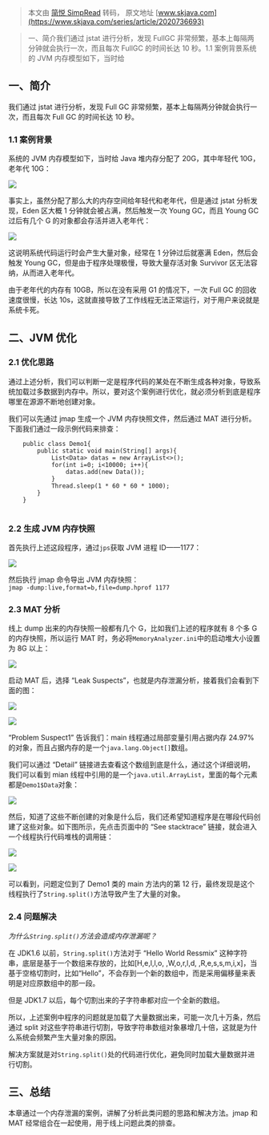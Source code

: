 > 本文由 [简悦 SimpRead](http://ksria.com/simpread/) 转码， 原文地址 [www.skjava.com](https://www.skjava.com/series/article/2020736693)

> 一、简介我们通过 jstat 进行分析，发现 FullGC 非常频繁，基本上每隔两分钟就会执行一次，而且每次 FullGC 的时间长达 10 秒。1.1 案例背景系统的 JVM 内存模型如下，当时给

一、简介
----

我们通过 jstat 进行分析，发现 Full GC 非常频繁，基本上每隔两分钟就会执行一次，而且每次 Full GC 的时间长达 10 秒。

### 1.1 案例背景

系统的 JVM 内存模型如下，当时给 Java 堆内存分配了 20G，其中年轻代 10G，老年代 10G：

![](http://image.skjava.com/article/series/jvm/202308102132230101.png)

事实上，虽然分配了那么大的内存空间给年轻代和老年代，但是通过 jstat 分析发现，Eden 区大概 1 分钟就会被占满，然后触发一次 Young GC，而且 Young GC 过后有几个 G 的对象都会存活并进入老年代：

![](http://image.skjava.com/article/series/jvm/202308102132240862.png)

这说明系统代码运行时会产生大量对象，经常在 1 分钟过后就塞满 Eden，然后会触发 Young GC，但是由于程序处理极慢，导致大量存活对象 Survivor 区无法容纳，从而进入老年代。

由于老年代的内存有 10GB，所以在没有采用 G1 的情况下，一次 Full GC 的回收速度很慢，长达 10s，这就直接导致了工作线程无法正常运行，对于用户来说就是系统卡死。

二、JVM 优化
--------

### 2.1 优化思路

通过上述分析，我们可以判断一定是程序代码的某处在不断生成各种对象，导致系统加载过多数据到内存中。所以，要对这个案例进行优化，就必须分析到底是程序哪里在源源不断地创建对象。

我们可以先通过 jmap 生成一个 JVM 内存快照文件，然后通过 MAT 进行分析。下面我们通过一段示例代码来排查：

```
    public class Demo1{
        public static void main(String[] args){
            List<Data> datas = new ArrayList<>();
            for(int i=0; i<10000; i++){
                datas.add(new Data());
            }
            Thread.sleep(1 * 60 * 60 * 1000);
        }
    }


```

### 2.2 生成 JVM 内存快照

首先执行上述这段程序，通过`jps`获取 JVM 进程 ID——1177：

![](http://image.skjava.com/article/series/jvm/202308102132255233.png)

然后执行 jmap 命令导出 JVM 内存快照：  
`jmap -dump:live,format=b,file=dump.hprof 1177`

### 2.3 MAT 分析

线上 dump 出来的内存快照一般都有几个 G，比如我们上述的程序就有 8 个多 G 的内存快照，所以运行 MAT 时，务必将`MemoryAnalyzer.ini`中的启动堆大小设置为 8G 以上：

![](http://image.skjava.com/article/series/jvm/202308102132262604.png)

启动 MAT 后，选择 “Leak Suspects”，也就是内存泄漏分析，接着我们会看到下面的图：

![](http://image.skjava.com/article/series/jvm/202308102132266735.png)

![](http://image.skjava.com/article/series/jvm/202308102132281946.png)

“Problem Suspect1” 告诉我们：main 线程通过局部变量引用占据内存 24.97% 的对象，而且占据内存的是一个`java.lang.Object[]`数组。

我们可以通过 “Detail” 链接进去查看这个数组到底是什么，通过这个详细说明，我们可以看到 mian 线程中引用的是一个`java.util.ArrayList`，里面的每个元素都是`Demo1$Data`对象：

![](http://image.skjava.com/article/series/jvm/202308102132337227.png)

然后，知道了这些不断创建的对象是什么后，我们还希望知道程序是在哪段代码创建了这些对象。如下图所示，先点击页面中的 “See stacktrace” 链接，就会进入一个线程执行代码堆栈的调用链：

![](http://image.skjava.com/article/series/jvm/202308102132359008.png)

![](http://image.skjava.com/article/series/jvm/202308102132393889.png)

可以看到，问题定位到了 Demo1 类的 main 方法内的第 12 行，最终发现是这个线程执行了`String.split()`方法导致产生了大量的对象。

### 2.4 问题解决

_为什么`String.split()`方法会造成内存泄漏呢？_

在 JDK1.6 以前，`String.split()`方法对于 “Hello World Ressmix” 这种字符串，底层是基于一个数组来存放的，比如[H,e,l,l,o, ,W,o,r,l,d, ,R,e,s,s,m,i,x]，当基于空格切割时，比如“Hello”，不会存到一个新的数组中，而是采用偏移量来表明是对应原数组中的那一段。

但是 JDK1.7 以后，每个切割出来的子字符串都对应一个全新的数组。

所以，上述案例中程序的问题就是加载了大量数据出来，可能一次几十万条，然后通过 split 对这些字符串进行切割，导致字符串数组对象暴增几十倍，这就是为什么系统会频繁产生大量对象的原因。

解决方案就是对`String.split()`处的代码进行优化，避免同时加载大量数据并进行切割。

三、总结
----

本章通过一个内存泄漏的案例，讲解了分析此类问题的思路和解决方法。jmap 和 MAT 经常组合在一起使用，用于线上问题此类的排查。